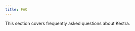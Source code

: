 ```yaml
---
title: FAQ
---
```


This section covers frequently asked questions about Kestra.


<ChildTableOfContents />

